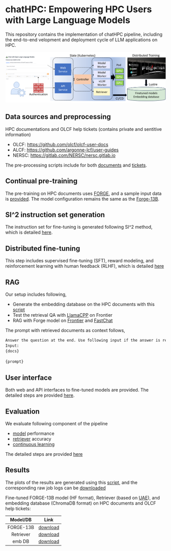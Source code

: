 # chatHPC: Empowering HPC Users with Large Language Models 
This repository contains the implementation of chatHPC pipeline, including the end-to-end velopment and deployment cycle of LLM applications on HPC. 

![chathpc](./chathpc.png)

## Data sources and preprocessing
HPC documentations and OLCF help tickets (contains private and sentitive information)
- OLCF: https://github.com/olcf/olcf-user-docs
- ALCF: https://github.com/argonne-lcf/user-guides
- NERSC: https://gitlab.com/NERSC/nersc.gitlab.io

The pre-processing scripts include for both [documents](./preprocess/process_olcf_doc.py) and [tickets](./preprocess/process_jira_tickets.py). 

## Continual pre-training 
The pre-training on HPC documents uses [FORGE](https://github.com/at-aaims/forge), and a sample input data is [provided](./data/train/model/olcf-user-doc-9-23.jsonl). The model configuration remains the same as the [Forge-13B](https://github.com/at-aaims/forge/blob/main/train/configs/forge-m.yml).

## SI^2 instruction set generation
The instruction set for fine-tuning is generated following SI^2 method, which is detailed [here](./si2/README.md). 

## Distributed fine-tuning
This step includes supervised fine-tuning (SFT), reward modeling, and reinforcement learning with human feedback (RLHF), which is detailed [here](./finetune/README.md) 

## RAG
Our setup includes following,  

- Generate the embedding database on the HPC documents with this [script](./rag/gen_emb_db.py)
- Test the retrieval QA with [LlamaCPP](./rag/test_rag.py) on Frontier
- RAG with Forge model on [Frontier](./rag/retrivalQA.py) and [FastChat](./interface/FastChat/fastchat/model/model_chathpc.py)

The prompt with retrieved documents as context follows,
```bash
Answer the question at the end. Use following input if the answer is related and be verbatim about links. Ignore the input if it is not related. 
Input:
{docs}

{prompt}
```

## User interface 
Both web and API interfaces to fine-tuned models are provided. The detailed steps are provided [here](./interface/README.md). 

## Evaluation 
We evaluate following component of the pipeline 

- [model](./eval/model/run.sh) performance
- [retriever](./eval/retriever/eval_embedder.py) accuracy
- [continuous learning](./eval/cl/run.sh)

The detailed steps are provided [here](./eval/README.md) 

## Results 
The plots of the results are generated using this [script](./plot.ipynb), and the corresponding raw job logs can be [downloaded](https://www.dropbox.com/scl/fo/xscwgb8o1d2c47kjwuap1/ABpnF0u4hE8i7JMMLy-7AgI?rlkey=p9fnhfyoqu8o7vh1jbgn6tnms&dl=0)

Fine-tuned FORGE-13B model (HF format), Retriever (based on [UAE](https://huggingface.co/WhereIsAI/UAE-Large-V1)), and embedding database (ChromaDB format) on HPC documents and OLCF help tickets: 

| Model/DB|                                          Link                                         |
|:-------:|:-------------------------------------------------------------------------------------:|
|FORGE-13B| [download](https://www.dropbox.com/scl/fo/a7250hpc6t3b6l56afse2/AJePED0JO6OylsrciHU88Js?rlkey=47lsade5nlckooorpbc6mws06&dl=0) |
|Retriever| [download](https://www.dropbox.com/scl/fo/iqfmq8zcrt7cq2oaa4g51/AFJpiQq5c2lbROkNABu78xQ?rlkey=5nfnvb9ee1ekhd626s9me8qk4&dl=0) |
|emb DB   | [download](https://www.dropbox.com/scl/fo/dw4j0lrc66ie3418ff3u0/AN2RP3T2BqvHESl1VPu-Yok?rlkey=xllw8t5lhqayy16tj9lk4zcvg&dl=0) |
